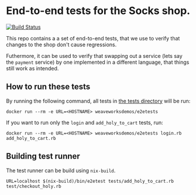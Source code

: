 # End-to-end tests for the Socks shop.
[![Build Status](https://travis-ci.org/microservices-demo/e2e-tests.svg?branch=master)](https://travis-ci.org/microservices-demo/e2e-tests)

This repo contains a a set of end-to-end tests, that we use to verify that changes to the shop
don't cause regressions.

Futhermore, it can be used to verify that swapping out a service (lets say the `payment` service)
by one implemented in a different language, that things still work as intended.

## How to run these tests
By running the following command, all tests in [the tests directory](./tests/) will be run:
```
docker run --rm -e URL=<HOSTNAME> weaveworksdemos/e2etests
```

If you want to run only the `login` and `add_holy_to_cart` tests, run:
```
docker run --rm -e URL=<HOSTNAME> weaveworksdemos/e2etests login.rb add_holy_to_cart.rb
```

## Building test runner
The test runner can be build using `nix-build`.
```
URL=localhost $(nix-build)/bin/e2etest tests/add_holy_to_cart.rb test/checkout_holy.rb
```
